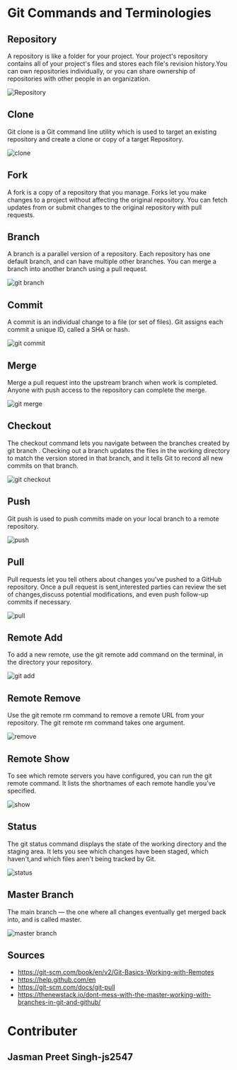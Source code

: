 # Git Commands and Terminologies

  ## Repository
      
A repository is like a folder for your project. Your project's repository contains all of your project's files and 
stores each file's revision history.You can own repositories individually, or you can share ownership of repositories 
with other people in an organization. 


![Repository](https://user-images.githubusercontent.com/54865943/66275735-96212a00-e859-11e9-82b9-3d878254a594.png)

 ## Clone
  
Git clone is a Git command line utility which is used to target an existing repository and create a clone or copy of a target 
Repository.

![clone](https://user-images.githubusercontent.com/54865943/66275783-07f97380-e85a-11e9-922d-3fd1ff344f34.PNG)



 ## Fork
 
A fork is a copy of a repository that you manage. Forks let you make changes to a project without affecting the original repository.
You can fetch updates from or submit changes to the original repository with pull requests.


## Branch

A branch is a parallel version of a repository. Each repository has one default branch, and can have multiple other branches.
You can merge a branch into another branch using a pull request.

![git branch](https://user-images.githubusercontent.com/54865943/66273247-2d798380-e840-11e9-810b-2553875467d8.png)


## Commit

A commit is an individual change to a file (or set of files). Git assigns each commit a unique ID, called a SHA or hash.


![git commit](https://user-images.githubusercontent.com/54865943/66273204-de335300-e83f-11e9-870c-2f8b37febd1f.png)

## Merge

Merge a pull request into the upstream branch when work is completed. Anyone with push access to the repository can complete the merge.


![git merge](https://user-images.githubusercontent.com/54865943/66273295-9660fb80-e840-11e9-982f-f64a988f14b6.png)

## Checkout

The checkout command lets you navigate between the branches created by git branch . Checking out a branch updates the files in the
working directory to match the version stored in that branch, and it tells Git to record all new commits on that branch.

![git checkout](https://user-images.githubusercontent.com/54865943/66273372-3dde2e00-e841-11e9-8f57-47eed5ea8829.png)

## Push

 Git push is used to push commits made on your local branch to a remote repository.
 
![push](https://user-images.githubusercontent.com/54865943/66275761-d2548a80-e859-11e9-8c64-40a075394cdf.png)
 
## Pull

Pull requests let you tell others about changes you've pushed to a GitHub repository. Once a pull request is sent,interested
parties can review the set of changes,discuss potential modifications, and even push follow-up commits if necessary.

![pull](https://user-images.githubusercontent.com/54865943/66275772-edbf9580-e859-11e9-9e8c-0504996131fc.png)

## Remote Add

To add a new remote, use the git remote add command on the terminal, in the directory your repository. 

![git add](https://user-images.githubusercontent.com/54865943/66276257-50fff680-e85f-11e9-8f49-d6945af3dc30.png)

## Remote Remove

Use the git remote rm command to remove a remote URL from your repository. The git remote rm command takes one argument.

![remove](https://user-images.githubusercontent.com/54865943/66276250-447b9e00-e85f-11e9-85de-d10497c78aaa.png)

## Remote Show

To see which remote servers you have configured, you can run the git remote command. It lists the shortnames of each 
remote handle you’ve specified.

![show](https://user-images.githubusercontent.com/54865943/66275744-b05b0800-e859-11e9-92a0-2d4d60560a87.png)


## Status

The git status command displays the state of the working directory and the staging area. It lets you see which changes have been staged,
which haven't,and which files aren't being tracked by Git.

![status](https://user-images.githubusercontent.com/54865943/66276255-4d6c6f80-e85f-11e9-92cc-51103a5c0d64.png)

## Master Branch

The main branch — the one where all changes eventually get merged back into, and is called master.

![master branch](https://user-images.githubusercontent.com/54865943/66276252-47768e80-e85f-11e9-93ec-e922c6a60e08.png)

## Sources

* https://git-scm.com/book/en/v2/Git-Basics-Working-with-Remotes
* https://help.github.com/en
* https://git-scm.com/docs/git-pull
* https://thenewstack.io/dont-mess-with-the-master-working-with-branches-in-git-and-github/

# Contributer

## Jasman Preet Singh-js2547



